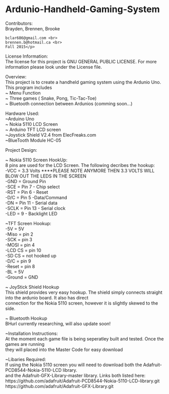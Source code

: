 
  <h1 id="ardunio-handheld-gaming-system">Ardunio-Handheld-Gaming-System</h1>
</blockquote>

<p>Contributors: <br>
    Brayden, Brennen, Brooke <br>
    
    bclar686@gmail.com <br>
    brennen.b@hotmail.ca <br>
    Fall 2015</p>

<p>License Information: <br>
  The license for this project is GNU GENERAL PUBLIC LICENSE. For more information please look under the License file.</p>

<p>Overview: <br>
  This project is to create a handheld gaming system using the Ardunio Uno. This program includes <br>
    ~ Menu Function <br>
    ~ Three games ( Snake, Pong, Tic-Tac-Toe) <br>
    ~ Bluetooth connection between Ardunios (comming soon...) </p>


<p>Hardware Used: <br>
  ~Arduino Uno <br>
  ~ Nokia 5110 LCD Screen <br>
  ~ Arduino TFT LCD screen <br>
  ~Joystick Shield V2.4 from ElecFreaks.com  <br>
  ~BlueTooth Module HC-05</p>

<p>Project Design:</p>

<p>~ Nokia 5110 Screen HookUp: <br>
      8 pins are used for the LCD Screen. The following decribes the hookup: <br>
       -VCC = 3.3 Volts ****PLEASE NOTE ANYMORE THEN 3.3 VOLTS WILL BLOW OUT THE LEDS IN THE SCREEN <br>
      -GND = Ground Pin <br>
      -SCE = Pin 7  - Chip select <br>
      -RST = Pin 6  - Reset <br>
      -D/C = Pin 5  -Data/Command <br>
      -DN = Pin 11 - Serial data <br>
      -SCLK = Pin 13  - Serial clock <br>
      -LED = 9    - Backlight LED</p>
      
  <p> ~TFT Screen Hookup: <br>
      -5V = 5V <br>
      -Miso = pin 2 <br>
      -SCK = pin 3 <br>
      -MOSI = pin 4 <br>
      -LCD CS = pin 10 <br>
      -SD CS = not hooked up <br>
      -D/C = pin 9 <br>
      -Reset = pin 8 <br>
      -BL = 5V <br>
      -Ground = GND <br>
<p>~ JoyStick Shield Hookup <br>
    This shield provides very easy hookup. The shield simply connects straight into the ardunio board. It also has direct <br>      connection for the Nokia 5110 screen, however it is slightly skewed to the side.</p>

<p>~ Bluetooth Hookup <br>
      BHurl currently researching, will also update soon!</p>

<p>~Installation Instructions:<br>
      At the moment each game file is being seperatley built and tested. Once the games are running<br> 
      they will placed into the Master Code for easy download </p>
<p>~Libaries Required: <br>
      If using the Nokia 5110 screen you will need to download both the Adafruit-PCD8544-Nokia-5110-LCD library. <br>
      and the Adafruit-GFX-Library-master library. Links both listed here: <br>
      https://github.com/adafruit/Adafruit-PCD8544-Nokia-5110-LCD-library.git <br>
      https://github.com/adafruit/Adafruit-GFX-Library.git </p>
